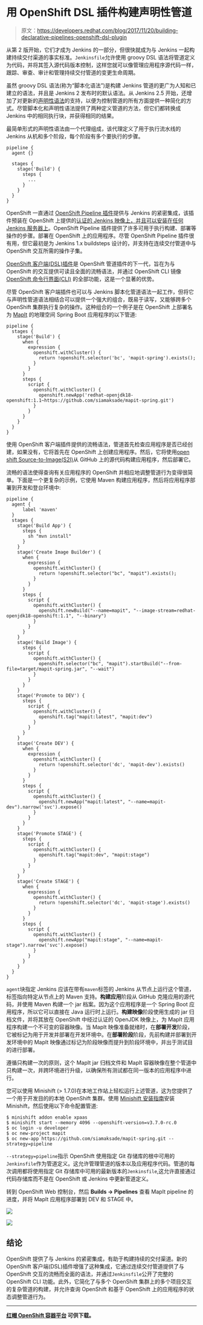 # 用 OpenShift DSL 插件构建声明性管道

> 原文：<https://developers.redhat.com/blog/2017/11/20/building-declarative-pipelines-openshift-dsl-plugin>

从第 2 版开始，它们才成为 Jenkins 的一部分，但很快就成为与 Jenkins 一起构建持续交付渠道的事实标准。`Jenkinsfile`允许使用 groovy DSL 语法将管道定义为代码，并将其签入源代码版本控制，这样您就可以像管理应用程序源代码一样，跟踪、审查、审计和管理持续交付管道的变更生命周期。

虽然 groovy DSL 语法(称为“脚本化语法”)是构建 Jenkins 管道的更广为人知和已建立的语法，并且是 Jenkins 2 发布时的默认语法。从 Jenkins 2.5 开始，还增加了对更新的[声明性语法](https://jenkins.io/doc/book/pipeline/syntax/#declarative-pipeline)的支持，以便为控制管道的所有方面提供一种简化的方式。尽管脚本化和声明性语法提供了两种定义管道的方法，但它们都转换成 Jenkins 中的相同执行块，并获得相同的结果。

最简单形式的声明性语法由一个代理组成，该代理定义了用于执行流水线的 Jenkins 从机和多个阶段，每个阶段有多个要执行的步骤。

```
pipeline {
  agent {}

  stages {
    stage('Build') {
      steps {
        ...
      }
    }
  }
}

```

OpenShift 一直通过 [OpenShift Pipeline 插件](https://jenkins.io/doc/pipeline/steps/openshift-pipeline/)提供与 Jenkins 的紧密集成，该插件预装在 OpenShift 上提供的[认证的 Jenkins 映像上，并且可以安装在](https://docs.openshift.org/latest/using_images/other_images/jenkins.html)[任何 Jenkins 服务器上](https://blog.openshift.com/using-openshift-pipeline-plugin-external-jenkins/)。OpenShift Pipeline 插件提供了许多可用于执行构建、部署等操作的步骤。部署在 OpenShift 上的应用程序。尽管 OpenShift Pipeline 插件很有用，但它最初是为 Jenkins 1.x buildsteps 设计的，并支持在连续交付管道中与 OpenShift 交互所需的操作子集。

[OpenShift 客户端(DSL)插件](https://github.com/openshift/jenkins-client-plugin)是 OpenShift 管道插件的下一代，旨在为与 OpenShift 的交互提供可读且全面的流畅语法，并通过 OpenShift CLI 镜像 [OpenShift 命令行界面(CLI)](https://docs.openshift.org/latest/cli_reference/index.html) 的全部功能，这是一个显著的优势。

尽管 OpenShift 客户端插件也可以与 Jenkins 脚本化管道语法一起工作，但将它与声明性管道语法相结合可以提供一个强大的组合，既易于读写，又能够跨多个 OpenShift 集群执行复杂的操作。这种组合的一个例子是在 OpenShift 上部署名为 [MapIt](https://github.com/siamaksade/mapit-spring) 的地理空间 Spring Boot 应用程序的以下管道:

```
pipeline {
  stages {
    stage('Build') {
      when {
        expression {
          openshift.withCluster() {
            return !openshift.selector('bc', 'mapit-spring').exists();
          }
        }
      }
      steps {
        script {
          openshift.withCluster() {
            openshift.newApp('redhat-openjdk18-openshift:1.1~https://github.com/siamaksade/mapit-spring.git')
          }
        }
      }
    }
  }
}

```

使用 OpenShift 客户端插件提供的流畅语法，管道首先检查应用程序是否已经创建，如果没有，它将首先在 OpenShift 上创建应用程序。然后，它将使用[open shift Source-to-Image(S2I)](https://docs.openshift.org/latest/architecture/core_concepts/builds_and_image_streams.html#source-build)从 GitHub 上的源代码构建应用程序，然后部署它。

流畅的语法使得查询有关应用程序的 OpenShift 并相应地调整管道行为变得很简单。下面是一个更复杂的示例，它使用 Maven 构建应用程序，然后将应用程序部署到开发和登台环境中:

```
pipeline {
  agent {
      label 'maven'
  }
  stages {
    stage('Build App') {
      steps {
        sh "mvn install"
      }
    }
    stage('Create Image Builder') {
      when {
        expression {
          openshift.withCluster() {
            return !openshift.selector("bc", "mapit").exists();
          }
        }
      }
      steps {
        script {
          openshift.withCluster() {
            openshift.newBuild("--name=mapit", "--image-stream=redhat-openjdk18-openshift:1.1", "--binary")
          }
        }
      }
    }
    stage('Build Image') {
      steps {
        script {
          openshift.withCluster() {
            openshift.selector("bc", "mapit").startBuild("--from-file=target/mapit-spring.jar", "--wait")
          }
        }
      }
    }
    stage('Promote to DEV') {
      steps {
        script {
          openshift.withCluster() {
            openshift.tag("mapit:latest", "mapit:dev")
          }
        }
      }
    }
    stage('Create DEV') {
      when {
        expression {
          openshift.withCluster() {
            return !openshift.selector('dc', 'mapit-dev').exists()
          }
        }
      }
      steps {
        script {
          openshift.withCluster() {
            openshift.newApp("mapit:latest", "--name=mapit-dev").narrow('svc').expose()
          }
        }
      }
    }
    stage('Promote STAGE') {
      steps {
        script {
          openshift.withCluster() {
            openshift.tag("mapit:dev", "mapit:stage")
          }
        }
      }
    }
    stage('Create STAGE') {
      when {
        expression {
          openshift.withCluster() {
            return !openshift.selector('dc', 'mapit-stage').exists()
          }
        }
      }
      steps {
        script {
          openshift.withCluster() {
            openshift.newApp("mapit:stage", "--name=mapit-stage").narrow('svc').expose()
          }
        }
      }
    }
  }
}

```

`agent`块指定 Jenkins 应该在带有`maven`标签的 Jenkins 从节点上运行这个管道，标签指向特定从节点上的 Maven 支持。**构建应用**阶段从 GitHub 克隆应用的源代码，并使用 Maven 构建一个 jar 档案。因为这个应用程序是一个 Spring Boot 应用程序，所以它可以直接在 Java 运行时上运行。**构建映像**阶段使用生成的 jar 归档文件，并将其放在 OpenShift 中经过认证的 OpenJDK 映像上，为 MapIt 应用程序构建一个不可变的容器映像。当 MapIt 映像准备就绪时，在**部署开发**阶段，它被标记为用于开发并部署在开发环境中。在**部署阶段**阶段，先前构建并部署到开发环境中的 MapIt 映像通过标记为阶段映像而提升到阶段环境中，并出于测试目的进行部署。

遵循只构建一次的原则，这个 MapIt jar 归档文件和 MapIt 容器映像在整个管道中只构建一次，并跨环境进行升级，以确保所有测试都在同一版本的应用程序中进行。

您可以使用 Minishift (> 1.7.0)在本地工作站上轻松运行上述管道，这为您提供了一个用于开发目的的本地 OpenShift 集群。使用 [Minishift 安装指南](https://docs.openshift.org/latest/minishift/getting-started/installing.html)安装 Minishift，然后使用以下命令配置管道:

```
$ minishift addon enable xpaas
$ minishift start --memory 4096 --openshift-version=v3.7.0-rc.0
$ oc login -u developer
$ oc new-project mapit
$ oc new-app https://github.com/siamaksade/mapit-spring.git --strategy=pipeline

```

`--strategy=pipeline`指示 OpenShift 使用指定 Git 存储库的根中可用的`Jenkinsfile`作为管道定义。这允许管理管道的版本以及应用程序代码。管道的每次调用都将使用指定 Git 存储库中可用的最新版本的`Jenkinsfile`,这允许直接通过代码存储库而不是在 OpenShift 或 Jenkins 中更新管道定义。

转到 OpenShift Web 控制台，然后 **Builds → Pipelines** 查看 MapIt pipeline 的进度，并将 MapIt 应用程序部署到 DEV 和 STAGE 中。

![](img/24e82b5e982c82799addaf05ea8660fa.png)

![](img/f99d08d715956fbee92772b8f53e3590.png)

## 结论

OpenShift 提供了与 Jenkins 的紧密集成，有助于构建持续的交付渠道。新的 OpenShift 客户端(DSL)插件增强了这种集成，它通过连续交付管道提供了与 OpenShift 交互的流畅而全面的语法，并通过`Jenkinsfile`公开了完整的 OpenShift CLI 功能。此外，它简化了与多个 OpenShift 集群上的多个项目交互的复杂管道的构建，并允许查询 OpenShift 和基于 OpenShift 上的应用程序的状态调整管道行为。

* * *

**[**红帽 OpenShift 容器平台**](https://www.openshift.com/container-platform/) **可供下载。****